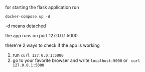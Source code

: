 for starting the flask application run 
```
docker-compose up -d
```
-d means detached

the app runs on port 127.0.0.1:5000

there're 2 ways to check if the app is working 
1. run ``` curl 127.0.0.1:5000 ```
2. go to your favorite browser and write ``` localhost:5000 ``` or ``` curl 127.0.0.1:5000```
